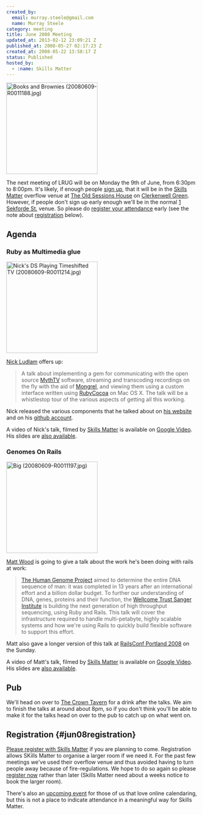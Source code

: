 ```yaml
--- 
created_by: 
  email: murray.steele@gmail.com
  name: Murray Steele
category: meeting
title: June 2008 Meeting
updated_at: 2013-02-12 23:09:21 Z
published_at: 2008-05-27 02:17:23 Z
created_at: 2008-05-22 13:58:17 Z
status: Published
hosted_by:
  - :name: Skills Matter
---
```


<a href="http://www.flickr.com/photos/snowblink/2569082736/" title="Books and Brownies (20080609-R0011188.jpg) by snowblink, on Flickr"><img src="http://farm4.static.flickr.com/3050/2569082736_12dca99249_m.jpg" width="240" height="240" alt="Books and Brownies (20080609-R0011188.jpg)" /></a>

The next meeting of LRUG will be on Monday the 9th of June, from 6:30pm to 8:00pm.  It's likely, if enough people <a href="#registration">sign up</a>, that it will be in the [Skills Matter](http://www.skillsmatter.com/) overflow venue at [The Old Sessions House](http://www.sessionshouse.com/) on [Clerkenwell Green](http://tinyurl.com/2bjjzz).  However, if people don't sign up early enough we'll be in the normal [1 Sekforde St.](http://maps.google.co.uk/maps?f=q&hl=en&q=EC1R+0BE&layer=&ie=UTF8&z=16&om=1&iwloc=addr) venue.  So please do <a href="#registration">register your attendance</a> early (see the note about <a href="#jun08registration">registration</a> below).

## Agenda

### Ruby as Multimedia glue

<a href="http://www.flickr.com/photos/snowblink/2574308698/" title="Nick's DS Playing Timeshifted TV (20080609-R0011214.jpg) by snowblink, on Flickr"><img src="http://farm4.static.flickr.com/3022/2574308698_9316b8f9a0_m.jpg" width="240" height="240" alt="Nick's DS Playing Timeshifted TV (20080609-R0011214.jpg)" /></a>

[Nick Ludlam](http://nick.recoil.org) offers up:

> A talk about implementing a gem for communicating with the open source [MythTV](http://www.mythtv.org/) software, 
> streaming and transcoding recordings on the fly with the aid of [Mongrel](http://mongrel.rubyforge.org/), and viewing them 
> using a custom interface written using [RubyCocoa](http://rubycocoa.sourceforge.net/) on Mac OS X.  The talk will 
> be a whistlestop tour of the various aspects of getting all this working.

Nick released the various components that he talked about on [his website](http://nick.recoil.org/code/) and on his [github account](http://github.com/nickludlam/).

A video of Nick's talk, filmed by [Skills Matter](http://skillsmatter.com/podcast/ajax-ria/ruby-as-multimedia-glue) is available on [Google Video](http://video.google.com/videoplay?docid=-8605443571082487158).  His slides are [also available](http://skillsmatter.com/custom/presentations/ruby-mythtv-talk.pdf).

### Genomes On Rails

<a href="http://www.flickr.com/photos/snowblink/2569085302/" title="Big (20080609-R0011197.jpg) by snowblink, on Flickr"><img src="http://farm4.static.flickr.com/3054/2569085302_447b926faa_m.jpg" width="240" height="240" alt="Big (20080609-R0011197.jpg)" /></a>

[Matt Wood](http://greenisgood.co.uk) is going to give a talk about the work he's been doing with rails at work:

> [The Human Genome Project](http://www.sanger.ac.uk/HGP/) aimed to determine the entire DNA sequence of man: 
> it was completed in 13 years after an international effort and a billion dollar budget. To further our understanding
> of DNA, genes, proteins and their function, the [Wellcome Trust Sanger Institute](http://sanger.ac.uk) 
> is building the next generation of high throughput sequencing, using Ruby and Rails. 
> This talk will cover the infrastructure required to handle multi-petabyte, highly scalable systems 
> and how we're using Rails to quickly build flexible software to support this effort.

Matt also gave a longer version of this talk at [RailsConf Portland 2008](http://en.oreilly.com/rails2008/public/schedule/detail/1846) on the Sunday.

A video of Matt's talk, filmed by [Skills Matter](http://skillsmatter.com/podcast/ajax-ria/genomes-on-rails) is available on [Google Video](http://video.google.com/videoplay?docid=-1098999428505936718).  His slides are [also available](http://skillsmatter.com/custom/presentations/genomesonrails.pdf).

## Pub

We'll head on over to [The Crown Tavern](http://fancyapint.com/pubs/pub199.html) for a drink after the talks.  We aim to finish the talks at around about 8pm, so if you don't think you'll be able to make it for the talks head on over to the pub to catch up on what went on.

## Registration {#jun08registration}

[Please register with Skills Matter](http://skillsmatter.com/event/ajax-ria/lrug-meeting-ruby-as-multimedia-glue-genomes-on-rails) if you are planning to come.  Registration allows SKills Matter to organise a larger room if we need it.  For the past few meetings we've used their overflow venue and thus avoided having to turn people away because of fire-regulations.  We hope to do so again so please [register now](http://skillsmatter.com/event/ajax-ria/lrug-meeting-ruby-as-multimedia-glue-genomes-on-rails) rather than later (Skills Matter need about a weeks notice to book the larger room).  

There's also an [upcoming event](http://upcoming.yahoo.com/event/729493/) for those of us that love online calendaring, but this is not a place to indicate attendance in a meaningful way for Skills Matter.

